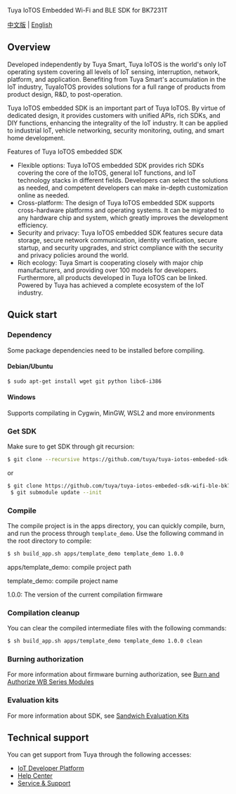 Tuya IoTOS Embedded Wi-Fi and BLE SDK for BK7231T

[中文版](README_zh.md) | [English](README.md)

## Overview

Developed independently by Tuya Smart, Tuya IoTOS is the world's only IoT operating system covering all levels of IoT sensing, interruption, network, platform, and application. Benefiting from Tuya Smart's accumulation in the IoT industry, TuyaIoTOS provides solutions for a full range of products from product design, R&D, to post-operation.

Tuya IoTOS embedded SDK is an important part of Tuya IoTOS. By virtue of dedicated design, it provides customers with unified APIs, rich SDKs, and DIY functions, enhancing the integrality of the IoT industry. It can be applied to industrial IoT, vehicle networking, security monitoring, outing, and smart home development.

Features of Tuya IoTOS embedded SDK

* Flexible options: Tuya IoTOS embedded SDK provides rich SDKs covering the core of the IoTOS, general IoT functions, and IoT technology stacks in different fields. Developers can select the solutions as needed, and competent developers can make in-depth customization online as needed.
* Cross-platform: The design of Tuya IoTOS embedded SDK supports cross-hardware platforms and operating systems. It can be migrated to any hardware chip and system, which greatly improves the development efficiency.
* Security and privacy: Tuya IoTOS embedded SDK features secure data storage, secure network communication, identity verification, secure startup, and security upgrades, and strict compliance with the security and privacy policies around the world.
* Rich ecology: Tuya Smart is cooperating closely with major chip manufacturers, and providing over 100 models for developers. Furthermore, all products developed in Tuya IoTOS can be linked. Powered by Tuya has achieved a complete ecosystem of the IoT industry.



## Quick start

### Dependency
Some package dependencies need to be installed before compiling.
#### Debian/Ubuntu
```bash
$ sudo apt-get install wget git python libc6-i386 
```


#### Windows

Supports compilating in Cygwin, MinGW, WSL2 and more environments

### Get SDK
Make sure to get SDK through git recursion:
```bash
$ git clone --recursive https://github.com/tuya/tuya-iotos-embeded-sdk-wifi-ble-bk7231t.git
```
or
```bash
$ git clone https://github.com/tuya/tuya-iotos-embeded-sdk-wifi-ble-bk7231t.git
 $ git submodule update --init
```

### Compile

The compile project is in the apps directory, you can quickly compile, burn, and run the process through `template_demo`. Use the following command in the root directory to compile: 
```bash
$ sh build_app.sh apps/template_demo template_demo 1.0.0
```
apps/template_demo: compile project path

template_demo: compile project name

1.0.0: The version of the current compilation firmware

### Compilation cleanup

You can clear the compiled intermediate files with the following commands:

```bash
$ sh build_app.sh apps/template_demo template_demo 1.0.0 clean
```

### Burning authorization

For more information about firmware burning authorization, see [Burn and Authorize WB Series Modules](https://developer.tuya.com/en/docs/iot/device-development/burn-and-authorization/burn-and-authorize-wifi-ble-modules/burn-and-authorize-wb-series-modules?id=Ka78f4pttsytd)

### Evaluation kits

For more information about SDK, see [Sandwich Evaluation Kits](https://developer.tuya.com/en/docs/iot/device-development/tuya-development-board-kit/tuya-sandwich-evaluation-kits/-tuya-sandwich-evaluation-kits?id=K97o0ixytemvr)



## Technical support

You can get support from Tuya through the following accesses: 
- [IoT Developer Platform](https://developer.tuya.com/en/)
- [Help Center](https://support.tuya.com/en/help)
- [Service & Support](https://service.console.tuya.com/)
